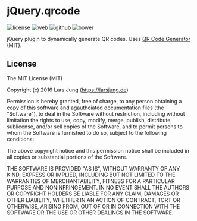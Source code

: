 # jQuery.qrcode

[![license][license-img]][github] [![web][web-img]][web] [![github][github-img]][github] [![bower][bower-img]][github]

jQuery plugin to dynamically generate QR codes. Uses [QR Code Generator][qrcode] (MIT).

## License

The MIT License (MIT)

Copyright (c) 2016 Lars Jung (https://larsjung.de)

Permission is hereby granted, free of charge, to any person obtaining a copy
of this software and agauthciated documentation files (the "Software"), to deal
in the Software without restriction, including without limitation the rights
to use, copy, modify, merge, publish, distribute, sublicense, and/or sell
copies of the Software, and to permit persons to whom the Software is
furnished to do so, subject to the following conditions:

The above copyright notice and this permission notice shall be included in
all copies or substantial portions of the Software.

THE SOFTWARE IS PROVIDED "AS IS", WITHOUT WARRANTY OF ANY KIND, EXPRESS OR
IMPLIED, INCLUDING BUT NOT LIMITED TO THE WARRANTIES OF MERCHANTABILITY,
FITNESS FOR A PARTICULAR PURPOSE AND NONINFRINGEMENT. IN NO EVENT SHALL THE
AUTHORS OR COPYRIGHT HOLDERS BE LIABLE FOR ANY CLAIM, DAMAGES OR OTHER
LIABILITY, WHETHER IN AN ACTION OF CONTRACT, TORT OR OTHERWISE, ARISING FROM,
OUT OF OR IN CONNECTION WITH THE SOFTWARE OR THE USE OR OTHER DEALINGS IN
THE SOFTWARE.


[web]: https://larsjung.de/qrcode/

[github]: https://github.com/lrsjng/jquery-qrcode

[license-img]: https://img.shields.io/badge/license-MIT-a0a060.svg?style=flat-square

[web-img]: https://img.shields.io/badge/web-larsjung.de/qrcode-a0a060.svg?style=flat-square

[github-img]: https://img.shields.io/badge/github-lrsjng/jquery--qrcode-a0a060.svg?style=flat-square

[bower-img]: https://img.shields.io/badge/bower-lrsjng/jquery--qrcode-a0a060.svg?style=flat-square

[qrcode]: https://github.com/kazuhikoarase/qrcode-generator
